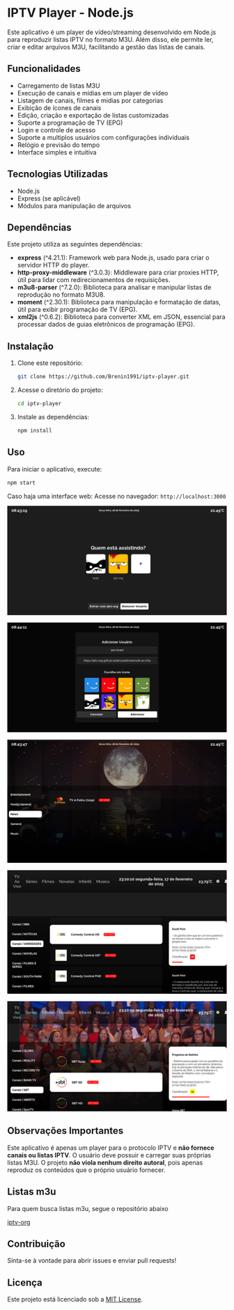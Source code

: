# IPTV Player - Node.js

Este aplicativo é um player de vídeo/streaming desenvolvido em Node.js para reproduzir listas IPTV no formato M3U. Além disso, ele permite ler, criar e editar arquivos M3U, facilitando a gestão das listas de canais. 

## Funcionalidades
- Carregamento de listas M3U
- Execução de canais e mídias em um player de vídeo
- Listagem de canais, filmes e midias por categorias
- Exibição de ícones de canais
- Edição, criação e exportação de listas customizadas
- Suporte a programação de TV (EPG)
- Login e controle de acesso
- Suporte a multiplos usuários com configurações individuais
- Relógio e previsão do tempo
- Interface simples e intuitiva

## Tecnologias Utilizadas
- Node.js
- Express (se aplicável)
- Módulos para manipulação de arquivos

## Dependências
Este projeto utiliza as seguintes dependências:
- **express** (^4.21.1): Framework web para Node.js, usado para criar o servidor HTTP do player.
- **http-proxy-middleware** (^3.0.3): Middleware para criar proxies HTTP, útil para lidar com redirecionamentos de requisições.
- **m3u8-parser** (^7.2.0): Biblioteca para analisar e manipular listas de reprodução no formato M3U8.
- **moment** (^2.30.1): Biblioteca para manipulação e formatação de datas, útil para exibir programação de TV (EPG).
- **xml2js** (^0.6.2): Biblioteca para converter XML em JSON, essencial para processar dados de guias eletrônicos de programação (EPG).

## Instalação
1. Clone este repositório:
   ```bash
   git clone https://github.com/Brenin1991/iptv-player.git
   ```
2. Acesse o diretório do projeto:
   ```bash
   cd iptv-player
   ```
3. Instale as dependências:
   ```bash
   npm install
   ```

## Uso
Para iniciar o aplicativo, execute:
```bash
npm start
```

Caso haja uma interface web:
Acesse no navegador: `http://localhost:3000`



![Interface do player](assets/01.png)

![Interface do player](assets/02.png)

![Interface do player](assets/03.png)

![Interface do player](assets/05.png)

![Interface do player](assets/04.png)

## Observações Importantes
Este aplicativo é apenas um player para o protocolo IPTV e **não fornece canais ou listas IPTV**. O usuário deve possuir e carregar suas próprias listas M3U. O projeto **não viola nenhum direito autoral**, pois apenas reproduz os conteúdos que o próprio usuário fornecer.

## Listas m3u
Para quem busca listas m3u, segue o repositório abaixo

[iptv-org](https://github.com/iptv-org/)


## Contribuição
Sinta-se à vontade para abrir issues e enviar pull requests!

## Licença
Este projeto está licenciado sob a [MIT License](LICENSE).

